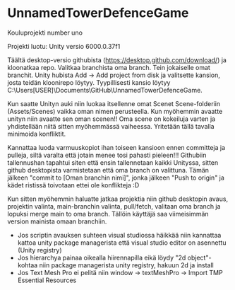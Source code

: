 # UnnamedTowerDefenceGame
Kouluprojekti number uno

Projekti luotu: Unity versio 6000.0.37f1 

Täältä desktop-versio githubista (https://desktop.github.com/download/) ja kloonatkaa repo. Valitkaa branchista oma branch. Tein jokaiselle omat branchit. Unity hubista Add -> Add project from disk ja valitsette kansion, josta teidän kloonirepo löytyy. Tyypillisesti kansio löytyy C:\Users\[USER]\Documents\GitHub\UnnamedTowerDefenceGame.

Kun saatte Unityn auki niin luokaa itsellenne omat Scenet Scene-folderiin (Assets/Scenes) vaikka oman nimen perusteella. Kun myöhemmin avaatte unityn niin avaatte sen oman scenen!! Oma scene on kokeiluja varten ja yhdistellään niitä sitten myöhemmässä vaiheessa. Yritetään tällä tavalla minimoida konfliktit.

Kannattaa luoda varmuuskopiot ihan toiseen kansioon ennen committeja ja pulleja, siltä varalta että jotain menee tosi pahasti pieleen!!! Githubiin tallennushan tapahtui siten että ensin tallennetaan kaikki Unityssa, sitten github desktopista varmistetaan että oma branch on valittuna. Tämän jälkeen "commit to [Oman branchin nimi]", jonka jälkeen "Push to origin" ja kädet ristissä toivotaan ettei ole konflikteja :D

Kun sitten myöhemmin haluatte jatkaa projektia niin github desktopin avaus, projektin valinta, main-branchin valinta, pull/fetch, valitaan oma branch ja lopuksi merge main to oma branch. Tällöin käyttäjä saa viimeisimmän version mainista omaan branchiin.

* Jos scriptin avauksen suhteen visual studiossa häikkää niin kannattaa kattoa unity package managerista että visual studio editor on asennettu (Unity registry)
* Jos hierarchya painaa oikealla hiirennapilla eikä löydy "2d object"-kohtaa niin package managerista unity registry, hakuun 2d ja install
* Jos Text Mesh Pro ei pelitä niin window -> textMeshPro -> Import TMP Essential Resources
